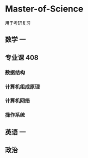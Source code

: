 # Master-of-Science
用于考研复习

## 数学 一

## 专业课 408

### 数据结构

### 计算机组成原理

### 计算机网络

### 操作系统

## 英语 一

## 政治

